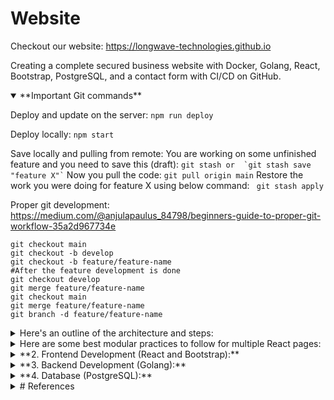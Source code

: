 # Website
Checkout our website: https://longwave-technologies.github.io

Creating a complete secured business website with Docker, Golang, React, Bootstrap, PostgreSQL, and a contact form with CI/CD on GitHub.

<details open>
<summary>**Important Git commands**</summary>

Deploy and update on the server: `npm run deploy`

Deploy locally: `npm start`

Save locally and pulling from remote:
  You are working on some unfinished feature and you need to save this (draft):
    ``` git stash
              or 
      `git stash save "feature X"`
    ```
  Now you pull the code:
    ```git pull origin main```
  Restore the work you were doing for feature X using below command:
    ``` git stash apply```

Proper git development: https://medium.com/@anjulapaulus_84798/beginners-guide-to-proper-git-workflow-35a2d967734e
  ```
  git checkout main
  git checkout -b develop
  git checkout -b feature/feature-name
  #After the feature development is done
  git checkout develop
  git merge feature/feature-name
  git checkout main
  git merge feature/feature-name
  git branch -d feature/feature-name
  ```
</details>
<details>
<summary>
Here's an outline of the architecture and steps:
</summary>
**1. Set Up the Development Environment:**

- Install Docker, Golang, and Node.js on your development machine.
  - Currently using Docker version 20.10.14, Go version go1.21.1 darwin/amd64, Node v16.5.0
- Create a new directory for your project.

  **Project Structure:**

  ```css
  my-business-website/
  │
  ├── backend/
  │   ├── Dockerfile
  │   ├── main.go
  │   └── ...
  │
  ├── frontend/
  │   ├── Dockerfile
  │   ├── src/
  │   │   ├── components/
  │   │   │   └──(Common components used across different pages)
  │   │   ├── App.js (Main application component)
  │   │   ├── index.js (Entry point of the application)
  │   │   ├── pages/
  │   │   │   ├── Page1/
  │   │   │   │   ├── Page1.js (React component)
  │   │   │   │   ├── Page1.css (Styles specific to Page1)
  │   │   │   ├── Page2/
  │   │   │   │   ├── Page2.js (React component)
  │   │   │   │   ├── Page2.css (Styles specific to Page2)
  │   │   │   └── ...
  │   │   ├── routes
  │   │   │   └── AppRouter.js (Handles routing between pages)
  │   │   ├── assets
  │   │   │   └── Images, fonts, and other assets
  │   │   ├── styles
  │   │   │   └── Global styles, variables, and mixins
  │   │   ├── utils
  │   │   │   └── Utility functions, helper classes, and constants
  │   │   ├── context
  │   │   │   └── React context providers (if using context API)
  │   │   ├── hooks
  │   │   │   └── Custom React hooks
  │   │   ├── config
  │   │   │   └── Configuration files (e.g., API endpoints, environment variables)
  │   │   └── ...
  │   └── ...
  │
  ├── docker-compose.yml
  └── ...
  ```
</details>
<details>
 <summary> Here are some best modular practices to follow for multiple React pages: 
 </summary>

  1. **Separation of Concerns:** Each component should focus on a specific concern. For example, keep business logic, UI, and styles separate. This makes it easier to maintain and reuse components.

  2. **Page Components:** Create a separate directory for each page of your application. Each page directory contains the React component for that page along with any styles specific to that page. This helps in keeping code related to a specific page organized.

  3. **Reusable Components:** Place common and reusable components in the `/components` directory. These can be components used across different pages, such as navigation bars, buttons, or form inputs.

  4. **Routing:** Use a routing library like React Router to handle navigation between different pages. Place your routing configuration in the `/routes` directory. The `AppRouter.js` file can define your application's routes.

  5. **Assets:** Store images, fonts, and other assets in the `/assets` directory. Keep the file structure organized to make it easy to reference these assets in your code.

  6. **Styles:** Store global styles, variables, and mixins in the `/styles` directory. Each page or component can have its own CSS or CSS-in-JS file to manage specific styles.

  7. **Utilities and Helpers:** Place utility functions, helper classes, and constants in the `/utils` directory. These can be used across different parts of your application.

  8. **Context and Hooks:** If you're using React context API or custom hooks, organize them in the `/context` and `/hooks` directories, respectively.

  9. **Configuration:** Keep configuration files like API endpoints or environment variables in the `/config` directory.

  10. **Main Entry Point:** The `App.js` file serves as the main entry point of your application. It should handle routing and the overall structure of your app. The `index.js` file is the entry point for rendering your React application.

  By following these best modular practices and maintaining a clear directory structure, you'll make it easier to collaborate with team members, scale your project, and maintain code quality in your React frontend application.
</details>
<details>
<summary>
**2. Frontend Development (React and Bootstrap):**
</summary>
**2.1. Dockerize React Frontend:**
Create a Dockerfile for your React frontend.

Dockerfile (for React):

```Dockerfile
# Use an official Node.js runtime as a parent image
FROM node:latest

# Set the working directory inside the container
WORKDIR /app

# Copy package.json and package-lock.json to the container
COPY package*.json ./

# Install dependencies
RUN npm install

# Copy all local files to the container
COPY . .

# Build the React application
RUN npm run build

# Expose the port on which your React application will run (e.g., 3000)
EXPOSE 3000

# Start the React application
CMD ["npm", "start"]
```
</details>
<details>
<summary>
**3. Backend Development (Golang):**
</summary>
- Create a Go backend server to handle API requests and interact with the database.
- Implement secure user authentication and authorization mechanisms.
- Set up routes and handlers to serve data to the frontend and handle form submissions.
- Use Go's database/sql package to interact with PostgreSQL securely.
- Here's a simple Golang backend with an API endpoint for handling contact form submissions:

  ```go
  // main.go

  package main

  import (
     "net/http"
  )

  func contactHandler(w http.ResponseWriter, r *http.Request) {
     // Handle contact form submission here
     // You can process the form data and send emails, save to a database, etc.
     // Return appropriate responses, such as success or error messages.
  }

  func main() {
     http.HandleFunc("/api/contact", contactHandler)
     http.ListenAndServe(":8080", nil)
  }
  ```

**3.1. Dockerize Golang Backend:**
Create a Dockerfile for your Go backend, specifying the required dependencies and build steps. You'll also need a Docker Compose file to set up your PostgreSQL database.

Dockerfile (for Go):

```Dockerfile
# Use an official Go runtime as a parent image
FROM golang:latest

# Set the working directory inside the container
WORKDIR /app

# Copy the local package files to the container's workspace
COPY . .

# Build the Go application
RUN go build -o main .

# Expose the port on which your Go application will run
EXPOSE 8080

# Run the Go application
CMD ["./main"]
```
</details>
<details>
<summary>
**4. Database (PostgreSQL):**
</summary>
- Set up a PostgreSQL database to store your website's data securely.
- Define the database schema and create tables to store information such as user data, contact form submissions, etc.

**4.1 Docker Compose file (for PostgreSQL):**

- Use Docker Compose to manage both containers and link them together. Create a docker-compose.yml file:

```docker-compose.yml
version: "3"
services:
  backend:
    build:
      context: ./backend
    ports:
      - "8080:8080"
  frontend:
    build:
      context: ./frontend
    ports:
      - "3000:3000"
```

or

```yaml
version: "3.1"

services:
  postgres:
    image: postgres
    environment:
      POSTGRES_DB: mydb
      POSTGRES_USER: myuser
      POSTGRES_PASSWORD: mypassword
    ports:
      - "5432:5432"
```

**4.2. Implement Backend API:**
Create API endpoints using Golang to handle contact form submissions, authentication, and any other necessary functionalities. Use a Golang web framework like Gin or Echo to simplify development.

**5. Connect Frontend and Backend:**
Configure your React frontend to make API requests to the Golang backend using Axios or another HTTP client.

**5.1 Dockerization:**

- Ensure you created Dockerfiles for both the frontend (React) and backend (Golang) applications as shown above.

- Use Docker Compose to define your multi-container application, including PostgreSQL as a container.

**5.2 Docker Compose:**
Create a `docker-compose.yml` file that defines how your services (frontend, backend, and database) interact with each other.

**6. Configure GitHub Secrets:**

In your GitHub repository, go to "Settings" > "Secrets" and configure any secrets or environment variables needed for your CI/CD process (e.g., API keys, access tokens).

**6.1 Create GitHub Actions Workflow:**

Create a GitHub Actions workflow YAML file (e.g., .github/workflows/main.yml) to automate the CI/CD process. Here's an example workflow that builds and deploys both the Golang backend and React frontend:

```.github/workflows/main.yml
name: CI/CD Pipeline

on:
  push:
    branches:
      - main

jobs:
  build-and-deploy:
    runs-on: ubuntu-latest

    steps:
    - name: Checkout Code
      uses: actions/checkout@v2

    - name: Build and Deploy Backend
      run: |
        docker build -t your-golang-backend ./backend
        docker run -d -p 8080:8080 --name backend-container your-golang-backend
        # Deploy to your hosting platform (e.g., AWS, GCP, or a VPS)

    - name: Build and Deploy Frontend
      run: |
        docker build -t your-react-frontend ./frontend
        docker run -d -p 80:80 --name frontend-container your-react-frontend
        # Deploy to a web server or hosting platform

    - name: Cleanup
      run: |
        docker stop backend-container
        docker rm backend-container
        docker stop frontend-container
        docker rm frontend-container
```
</details>
<details>
<summary>
# References
</summary>
- [How to deploy React App to GitHub Pages](https://dev.to/yuribenjamin/how-to-deploy-react-app-in-github-pages-2a1f)
- [React-app deploy official doc](https://create-react-app.dev/docs/deployment/#github-pages)
- [React-app-deploy official github doc](https://github.com/gitname/react-gh-pages)
- [React dependencies error](https://www.freecodecamp.org/news/error-error-0308010c-digital-envelope-routines-unsupported-node-error-solved/)
- [Import Babel devDependencies error](https://stackoverflow.com/questions/76435306/babel-preset-react-app-is-importing-the-babel-plugin-proposal-private-propert)
- [Properly name repo to host on Github Pages](https://kinsta.com/blog/github-pages/)
- [Animated Logo Preloader](https://ihatetomatoes.net/create-css3-spinning-preloader/)
</details>
